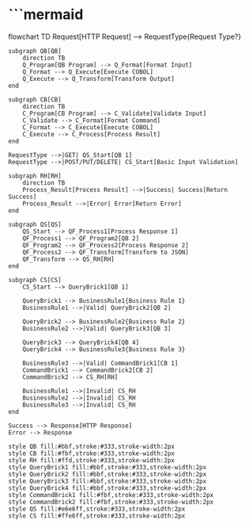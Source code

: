 # ```mermaid
flowchart TD
    Request[HTTP Request] --> RequestType{Request Type?}
    
    subgraph QB[QB]
        direction TB
        Q_Program[QB Program] --> Q_Format[Format Input]
        Q_Format --> Q_Execute[Execute COBOL]
        Q_Execute --> Q_Transform[Transform Output]
    end
    
    subgraph CB[CB]
        direction TB
        C_Program[CB Program] --> C_Validate[Validate Input]
        C_Validate --> C_Format[Format Command]
        C_Format --> C_Execute[Execute COBOL]
        C_Execute --> C_Process[Process Result]
    end

    RequestType -->|GET| QS_Start[QB 1]
    RequestType -->|POST/PUT/DELETE| CS_Start[Basic Input Validation]
    
    subgraph RH[RH]
        direction TB
        Process_Result[Process Result] -->|Success| Success[Return Success]
        Process_Result -->|Error| Error[Return Error]
    end
    
    subgraph QS[QS]
        QS_Start --> QF_Process1[Process Response 1]
        QF_Process1 --> QF_Program2[QB 2]
        QF_Program2 --> QF_Process2[Process Response 2]
        QF_Process2 --> QF_Transform[Transform to JSON]
        QF_Transform --> QS_RH[RH]
    end
    
    subgraph CS[CS]
        CS_Start --> QueryBrick1[QB 1]
        
		QueryBrick1 --> BusinessRule1{Business Rule 1}
        BusinessRule1 -->|Valid| QueryBrick2[QB 2]
		
        QueryBrick2 --> BusinessRule2{Business Rule 2}
        BusinessRule2 -->|Valid| QueryBrick3[QB 3]
		
        QueryBrick3 --> QueryBrick4[QB 4]
        QueryBrick4 --> BusinessRule3{Business Rule 3}
		
        BusinessRule3 -->|Valid| CommandBrick1[CB 1]
        CommandBrick1 --> CommandBrick2[CB 2]
        CommandBrick2 --> CS_RH[RH]
        
        BusinessRule1 -->|Invalid| CS_RH
        BusinessRule2 -->|Invalid| CS_RH
        BusinessRule3 -->|Invalid| CS_RH
    end
    
    Success --> Response[HTTP Response]
    Error --> Response
    
    style QB fill:#bbf,stroke:#333,stroke-width:2px
    style CB fill:#fbf,stroke:#333,stroke-width:2px
    style RH fill:#ffd,stroke:#333,stroke-width:2px
    style QueryBrick1 fill:#bbf,stroke:#333,stroke-width:2px
    style QueryBrick2 fill:#bbf,stroke:#333,stroke-width:2px
    style QueryBrick3 fill:#bbf,stroke:#333,stroke-width:2px
    style QueryBrick4 fill:#bbf,stroke:#333,stroke-width:2px
    style CommandBrick1 fill:#fbf,stroke:#333,stroke-width:2px
    style CommandBrick2 fill:#fbf,stroke:#333,stroke-width:2px
    style QS fill:#e6e6ff,stroke:#333,stroke-width:2px
    style CS fill:#ffe6ff,stroke:#333,stroke-width:2px
```	